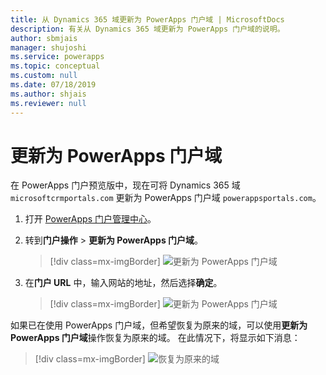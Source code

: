 ```yaml
---
title: 从 Dynamics 365 域更新为 PowerApps 门户域 | MicrosoftDocs
description: 有关从 Dynamics 365 域更新为 PowerApps 门户域的说明。
author: sbmjais
manager: shujoshi
ms.service: powerapps
ms.topic: conceptual
ms.custom: null
ms.date: 07/18/2019
ms.author: shjais
ms.reviewer: null
---
```


# <a name="update-to-powerapps-portals-domain"></a>更新为 PowerApps 门户域

在 PowerApps 门户预览版中，现在可将 Dynamics 365 域 `microsoftcrmportals.com` 更新为 PowerApps 门户域 `powerappsportals.com`。

1. 打开 [PowerApps 门户管理中心](admin-overview.md)。

2. 转到**门户操作** > **更新为 PowerApps 门户域**。

    > [!div class=mx-imgBorder]
    > ![更新为 PowerApps 门户域](../media/update-portal-domain-button.png "更新为 PowerApps 门户域")

3. 在**门户 URL** 中，输入网站的地址，然后选择**确定**。

    > [!div class=mx-imgBorder]
    > ![更新为 PowerApps 门户域](../media/update-portal-domain.png "更新为 PowerApps 门户域")

如果已在使用 PowerApps 门户域，但希望恢复为原来的域，可以使用**更新为 PowerApps 门户域**操作恢复为原来的域。 在此情况下，将显示如下消息：

> [!div class=mx-imgBorder]
> ![恢复为原来的域](../media/revert-portal-domain.png "恢复为原来的域")
